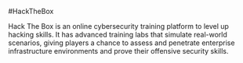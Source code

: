 #HackTheBox

Hack The Box is an online cybersecurity training platform to level up hacking skills. It has advanced training labs that simulate real-world scenarios, giving players a chance to assess and penetrate enterprise infrastructure environments and prove their offensive security skills.